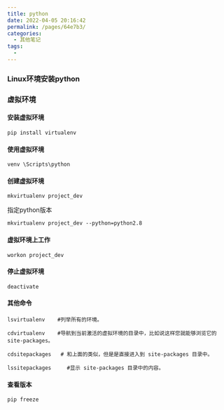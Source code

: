 ```yaml
---
title: python
date: 2022-04-05 20:16:42
permalink: /pages/64e7b3/
categories:
  - 其他笔记
tags:
  - 
---
```





### Linux环境安装python



### 虚拟环境

#### 安装虚拟环境

```
pip install virtualenv
```

#### 使用虚拟环境

```
venv \Scripts\python
```

#### 创建虚拟环境

```
mkvirtualenv project_dev
```

指定python版本

```
mkvirtualenv project_dev --python=python2.8
```

#### 虚拟环境上工作

```
workon project_dev
```

#### 停止虚拟环境

```
deactivate
```

#### 其他命令

```
lsvirtualenv    #列举所有的环境。

cdvirtualenv    #导航到当前激活的虚拟环境的目录中，比如说这样您就能够浏览它的 site-packages。

cdsitepackages   # 和上面的类似，但是是直接进入到 site-packages 目录中。

lssitepackages     #显示 site-packages 目录中的内容。
```



#### 查看版本

```
pip freeze
```

